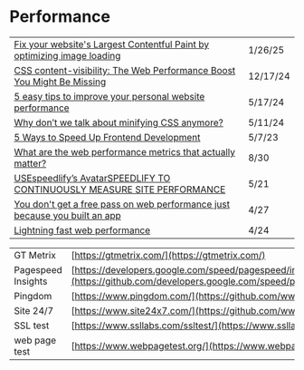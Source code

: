 # Performance

|                                                                                                                                                                                                                       |          |
| --------------------------------------------------------------------------------------------------------------------------------------------------------------------------------------------------------------------- | -------- |
| [Fix your website's Largest Contentful Paint by optimizing image loading](https://app.daily.dev/posts/fix-your-website-s-largest-contentful-paint-by-optimizing-image-loading-1g8eeer09)                              | 1/26/25  |
| [CSS content-visibility: The Web Performance Boost You Might Be Missing](https://app.daily.dev/posts/css-content-visibility-the-web-performance-boost-you-might-be-missing-ynuws3cka)                                 | 12/17/24 |
| [5 easy tips to improve your personal website performance](https://dev.to/whitep4nth3r/5-easy-tips-to-improve-your-personal-website-performance-32ng?context=digest)                                                  | 5/17/24  |
| [Why don’t we talk about minifying CSS anymore?](https://blog.sentry.io/why-dont-we-talk-about-minifying-css/)                                                                                                        | 5/11/24  |
| [5 Ways to Speed Up Frontend Development](https://blog.bitsrc.io/5-ways-to-speed-up-frontend-development-d536e6497c31)                                                                                                | 5/7/23   |
| [What are the web performance metrics that actually matter?](https://gomakethings.com/what-are-the-web-performance-metrics-that-actually-matter/)                                                                     | 8/30     |
| [USEspeedlify’s AvatarSPEEDLIFY TO CONTINUOUSLY MEASURE SITE PERFORMANCE](https://www.zachleat.com/web/speedlify/)                                                                                                    | 5/21     |
| [You don't get a free pass on web performance just because you built an app](https://gomakethings.com/you-dont-get-a-free-pass-on-web-performance-just-because-you-built-an-app/?mc_cid=c408b58b94\&mc_eid=\[UNIQID]) | 4/27     |
| [Lightning fast web performance](https://gomakethings.com/lightning-fast-web-performance/?mc_cid=cc47eefa14\&mc_eid=\[UNIQID])                                                                                        | 4/24     |

|                    |                                                                                                                                        |
| ------------------ | -------------------------------------------------------------------------------------------------------------------------------------- |
| GT Metrix          | [https://gtmetrix.com/](https://gtmetrix.com/)                                                                                         |
| Pagespeed Insights | [https://developers.google.com/speed/pagespeed/insights/](https://github.com/developers.google.com/speed/pagespeed/insights/README.md) |
| Pingdom            | [https://www.pingdom.com/](https://github.com/www.pingdom.com)                                                                         |
| Site 24/7          | [https://www.site24x7.com/](https://github.com/www.site24x7.com)                                                                       |
| SSL test           | [https://www.ssllabs.com/ssltest/](https://www.ssllabs.com/ssltest/)                                                                   |
| web page test      | [https://www.webpagetest.org/](https://www.webpagetest.org/)                                                                           |
